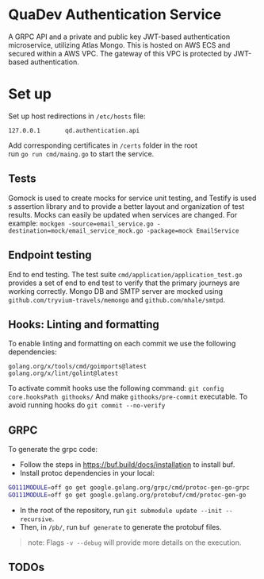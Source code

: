 # QuaDev Authentication Service
A GRPC API and a private and public key JWT-based authentication microservice, utilizing Atlas Mongo. This is hosted on AWS ECS and secured within a AWS VPC. The gateway of this VPC is protected by JWT-based authentication.

# Set up
Set up host redirections in `/etc/hosts` file:
```
127.0.0.1    	qd.authentication.api
```
Add corresponding certificates in `/certs` folder in the root  
run `go run cmd/maing.go` to start the service.

## Tests
Gomock is used to create mocks for service unit testing, and Testify is used s assertion library and to provide a better layout and organization of test results. Mocks can easily be updated when services are changed.
For example:
```mockgen -source=email_service.go -destination=mock/email_service_mock.go -package=mock EmailService```

## Endpoint testing
End to end testing. The test suite `cmd/application/application_test.go` provides a set of end to end test to verify that the primary journeys are working correctly.
Mongo DB and SMTP server are mocked using `github.com/tryvium-travels/memongo` and `github.com/mhale/smtpd`.

## Hooks: Linting and formatting
To enable linting and formatting on each commit we use the following dependencies:
```
golang.org/x/tools/cmd/goimports@latest
golang.org/x/lint/golint@latest
```
To activate commit hooks use the following command:
```git config core.hooksPath githooks/```
And make `githooks/pre-commit` executable.
To avoid running hooks do `git commit --no-verify`

## GRPC
To generate the grpc code:
- Follow the steps in https://buf.build/docs/installation to install buf.
- Install protoc dependencies in your local:
```bash
GO111MODULE=off go get google.golang.org/grpc/cmd/protoc-gen-go-grpc
GO111MODULE=off go get google.golang.org/protobuf/cmd/protoc-gen-go
```
- In the root of the repository, run `git submodule update --init --recursive`.
- Then, in `/pb/`, run `buf generate` to generate the protobuf files.  
> note: Flags `-v --debug` will provide more details on the execution.



##  TODOs
<!-- TODOs -->
<!--
    Refactor register (devide into parts)
    Change function to get log from context to return an error
    Move GRPC service to grpc folder
    ERROR LOGGING
    Validte tokens model
    Make sure tokens are unique

    Add unit tests
        JWTAuthenticator
        authentication_service_test.go
        GetPublicKey journey
        GenerateKeyFiles
    Add token refresh endpooint
    Add forgot password
    Add change password
    Add reset password
    Add logout
    Add routines
    Add 2 Factor Authentication

    Refresh Token: This endpoint allows users to refresh their authentication token using a valid refresh token. It helps maintain the user's session without requiring them to log in again.

Logout: This endpoint logs the user out by invalidating their refresh token. It's useful when a user wants to sign out or when you need to manage active sessions.

Change Password: Users should be able to change their account password. This endpoint typically requires the user to provide their current password and a new password.

Forgot Password: In case a user forgets their password, this endpoint allows them to request a password reset email with a link to reset their password.

Reset Password: When a user receives a password reset email, this endpoint lets them set a new password after verifying their identity with a reset token.

Two-Factor Authentication (2FA): If your application supports 2FA, you'll need endpoints for enabling, disabling, and verifying 2FA setups.
 -->
